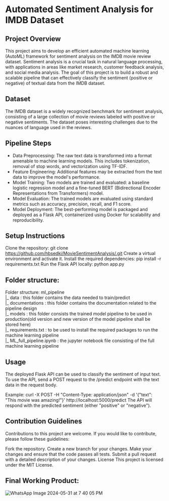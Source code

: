 # Automated Sentiment Analysis for IMDB Dataset
## Project Overview
This project aims to develop an efficient automated machine learning (AutoML) framework for sentiment analysis on the IMDB movie review dataset. Sentiment analysis is a crucial task in natural language processing, with applications in areas like market research, customer feedback analysis, and social media analysis. The goal of this project is to build a robust and scalable pipeline that can effectively classify the sentiment (positive or negative) of textual data from the IMDB dataset.

## Dataset
The IMDB dataset is a widely recognized benchmark for sentiment analysis, consisting of a large collection of movie reviews labeled with positive or negative sentiments. The dataset poses interesting challenges due to the nuances of language used in the reviews.

## Pipeline Steps
- Data Preprocessing: The raw text data is transformed into a format amenable to machine learning models. This includes tokenization, removal of stop words, and vectorization using TF-IDF.
- Feature Engineering: Additional features may be extracted from the text data to improve the model's performance.
- Model Training: Two models are trained and evaluated: a baseline logistic regression model and a fine-tuned BERT (Bidirectional Encoder Representations from Transformers) model.
- Model Evaluation: The trained models are evaluated using standard metrics such as accuracy, precision, recall, and F1 score.
- Model Deployment: The best-performing model is packaged and deployed as a Flask API, containerized using Docker for scalability and reproducibility.
  
## Setup Instructions
Clone the repository: git clone https://github.com/hbsedki/MovieSentimentAnalysis/.git
Create a virtual environment and activate it.
Install the required dependencies: pip install -r requirements.txt
Run the Flask API locally: python app.py

## Folder structure:
Folder structure:
ml_pipeline   
|_ data : this folder contains the data needed to train/predict   
|_ documentations : this folder contains the documentation related to the pipeline design   
|_ models : this folder consists the trained model pipeline to be used in production(old version and new version of the model pipeline shall be stored here)       
   |_ requirements.txt : to be used to install the required packages to run the machine learning pipeline       
   |_ ML_full_pipeline.ipynb : the jupyter notebook file consisting of the full machine learning pipeline

## Usage
The deployed Flask API can be used to classify the sentiment of input text. To use the API, send a POST request to the /predict endpoint with the text data in the request body.

Example:
curl -X POST -H "Content-Type: application/json" -d '{"text": "This movie was amazing!"}' http://localhost:5000/predict
The API will respond with the predicted sentiment (either "positive" or "negative").

## Contribution Guidelines
Contributions to this project are welcome. If you would like to contribute, please follow these guidelines:

Fork the repository.
Create a new branch for your changes.
Make your changes and ensure that the code passes all tests.
Submit a pull request with a detailed description of your changes.
License
This project is licensed under the MIT License.


## Final Working Product:
![WhatsApp Image 2024-05-31 at 7 40 05 PM](https://github.com/hbsedki/MovieSentimentAnalysis/assets/150509637/92a4efb6-1f32-4e01-bdbf-a314addc6f94)

